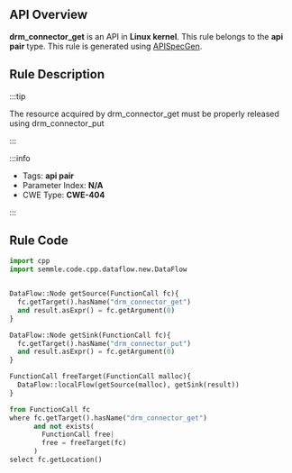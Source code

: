 ---
---


## API Overview
**drm_connector_get** is an API in **Linux kernel**. This rule belongs to the **api pair** type. This rule is generated using [APISpecGen](../../tools/APISpecGen).
## Rule Description

:::tip

The resource acquired by drm_connector_get must be properly released using drm_connector_put

:::

:::info

- Tags: **api pair**
- Parameter Index: **N/A**
- CWE Type: **CWE-404**

:::

## Rule Code
```python
import cpp
import semmle.code.cpp.dataflow.new.DataFlow


DataFlow::Node getSource(FunctionCall fc){
  fc.getTarget().hasName("drm_connector_get")
  and result.asExpr() = fc.getArgument(0)
}

DataFlow::Node getSink(FunctionCall fc){
  fc.getTarget().hasName("drm_connector_put")
  and result.asExpr() = fc.getArgument(0)
}

FunctionCall freeTarget(FunctionCall malloc){
  DataFlow::localFlow(getSource(malloc), getSink(result))
}

from FunctionCall fc
where fc.getTarget().hasName("drm_connector_get")
      and not exists(
        FunctionCall free| 
        free = freeTarget(fc)
      )
select fc.getLocation()

    
```